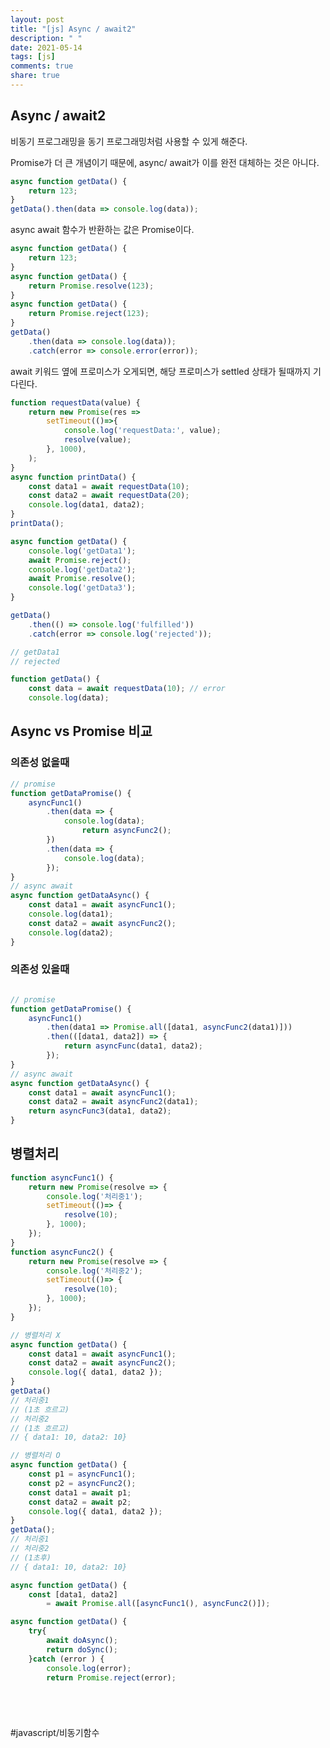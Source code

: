 ```yaml
---
layout: post
title: "[js] Async / await2"
description: " "
date: 2021-05-14
tags: [js]
comments: true
share: true
---
```



## Async / await2
비동기 프로그래밍을 동기 프로그래밍처럼 사용할 수 있게 해준다.

Promise가 더 큰 개념이기 때문에, async/ await가 이를 완전 대체하는 것은 아니다.


```javascript
async function getData() {
	return 123;
}
getData().then(data => console.log(data));
```

async await 함수가 반환하는 값은 Promise이다.

```javascript
async function getData() {
	return 123;
}
async function getData() {
	return Promise.resolve(123);
}
async function getData() {
	return Promise.reject(123);
}
getData()
	.then(data => console.log(data));
	.catch(error => console.error(error));
```


await 키워드 옆에 프로미스가 오게되면, 해당 프로미스가 settled 상태가 될때까지 기다린다.

```javascript 
function requestData(value) {
	return new Promise(res => 
		setTimeout(()=>{ 
			console.log('requestData:', value);
			resolve(value);
		}, 1000),
	); 
}
async function printData() {
	const data1 = await requestData(10);
	const data2 = await requestData(20);
	console.log(data1, data2);
}
printData();
```



```javascript
async function getData() {
	console.log('getData1');
	await Promise.reject();
	console.log('getData2');
	await Promise.resolve();
	console.log('getData3');
}

getData()
	.then(() => console.log('fulfilled'))
	.catch(error => console.log('rejected'));

// getData1
// rejected
```


```javascript
function getData() {
	const data = await requestData(10); // error
	console.log(data); 
```


## Async vs Promise 비교
### 의존성 없을때
```javascript
// promise
function getDataPromise() {
	asyncFunc1()
		.then(data => {
			console.log(data);
				return asyncFunc2();
		})
		.then(data => {
			console.log(data);
		});
}
// async await
async function getDataAsync() {
	const data1 = await asyncFunc1();
	console.log(data1);
	const data2 = await asyncFunc2();
	console.log(data2);
}
```

### 의존성 있을때

```javascript

// promise
function getDataPromise() {
	asyncFunc1()
		.then(data1 => Promise.all([data1, asyncFunc2(data1)]))
		.then(([data1, data2]) => {
			return asyncFunc(data1, data2);
		});
}
// async await
async function getDataAsync() {
	const data1 = await asyncFunc1();
	const data2 = await asyncFunc2(data1);
	return asyncFunc3(data1, data2);
}
```

## 병렬처리
```javascript
function asyncFunc1() {
	return new Promise(resolve => {
		console.log('처리중1');
		setTimeout(()=> {
			resolve(10);
		}, 1000);
	});
}
function asyncFunc2() {
	return new Promise(resolve => {
		console.log('처리중2');
		setTimeout(()=> {
			resolve(10);
		}, 1000);
	});
}

// 병렬처리 X
async function getData() {
	const data1 = await asyncFunc1();
	const data2 = await asyncFunc2();
	console.log({ data1, data2 });
}
getData() 
// 처리중1
// (1초 흐르고)
// 처리중2
// (1초 흐르고)
// { data1: 10, data2: 10}

// 병렬처리 O 
async function getData() {
	const p1 = asyncFunc1();
	const p2 = asyncFunc2();
	const data1 = await p1;
	const data2 = await p2;
	console.log({ data1, data2 });
}
getData();
// 처리중1
// 처리중2
// (1초후)
// { data1: 10, data2: 10} 
```

```javascript
async function getData() {
	const [data1, data2] 
		= await Promise.all([asyncFunc1(), asyncFunc2()]);
```

```javascript
async function getData() {
	try{
		await doAsync();
		return doSync();
	}catch (error ) {
		console.log(error);
		return Promise.reject(error);
```

```javascript

```

```javascript

```

```javascript

```

```javascript

```
#javascript/비동기함수